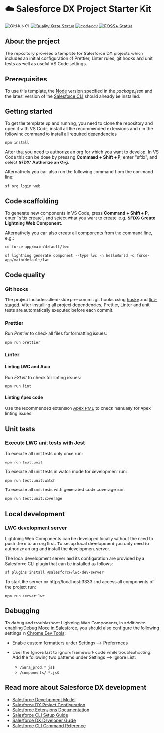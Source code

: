 # ☁️ Salesforce DX Project Starter Kit

![GitHub CI](https://github.com/svierk/sfdx-project-starter-kit/actions/workflows/ci.yaml/badge.svg)
[![Quality Gate Status](https://sonarcloud.io/api/project_badges/measure?project=svierk_sfdx-project-starter-kit&metric=alert_status)](https://sonarcloud.io/summary/new_code?id=svierk_sfdx-project-starter-kit)
[![codecov](https://codecov.io/gh/svierk/sfdx-project-starter-kit/branch/main/graph/badge.svg?token=J09EQWRADE)](https://codecov.io/gh/svierk/sfdx-project-starter-kit)
[![FOSSA Status](https://app.fossa.com/api/projects/git%2Bgithub.com%2Fsvierk%2Fsfdx-project-starter-kit.svg?type=shield)](https://app.fossa.com/projects/git%2Bgithub.com%2Fsvierk%2Fsfdx-project-starter-kit?ref=badge_shield)

## About the project

The repository provides a template for Salesforce DX projects which includes an initial configuration of Prettier, Linter rules, git hooks and unit tests as well as useful VS Code settings.

## Prerequisites

To use this template, the [Node](https://nodejs.org/en/) version specified in the _package.json_ and the latest version of the [Salesforce CLI](https://developer.salesforce.com/tools/sfdxcli) should already be installed.

## Getting started

To get the template up and running, you need to clone the repository and open it with VS Code, install all the recommended extensions and run the following command to install all required dependencies:

```
npm install
```

After that you need to authorize an org for which you want to develop. In VS Code this can be done by pressing **Command + Shift + P**, enter "sfdx", and select **SFDX: Authorize an Org**.

Alternatively you can also run the following command from the command line:

```
sf org login web
```

## Code scaffolding

To generate new components in VS Code, press **Command + Shift + P**, enter "sfdx create", and select what you want to create, e.g. **SFDX: Create Lightning Web Component**.

Alternatively you can also create all components from the command line, e.g.:

```
cd force-app/main/default/lwc
```

```
sf lightning generate component --type lwc -n helloWorld -d force-app/main/default/lwc
```

## Code quality

### Git hooks

The project includes client-side pre-commit git hooks using [husky](https://github.com/typicode/husky) and [lint-staged](https://github.com/okonet/lint-staged). After installing all project dependencies, Prettier, Linter and unit tests are automatically executed before each commit.

### Prettier

Run _Prettier_ to check all files for formatting issues:

```
npm run prettier
```

### Linter

#### Linting LWC and Aura

Run _ESLint_ to check for linting issues:

```
npm run lint
```

#### Linting Apex code

Use the recommended extension [Apex PMD](https://github.com/ChuckJonas/vscode-apex-pmd) to check manually for Apex linting issues.

## Unit tests

### Execute LWC unit tests with Jest

To execute all unit tests only once run:

```
npm run test:unit
```

To execute all unit tests in watch mode for development run:

```
npm run test:unit:watch
```

To execute all unit tests with generated code coverage run:

```
npm run test:unit:coverage
```

## Local development

### LWC development server

Lightning Web Components can be developed locally without the need to push them to an org first. To set up local development you only need to authorize an org and install the development server.

The local development server and its configuration are provided by a Salesforce CLI plugin that can be installed as follows:

```
sf plugins install @salesforce/lwc-dev-server
```

To start the server on http://localhost:3333 and access all components of the project run:

```
npm run server:lwc
```

## Debugging

To debug and troubleshoot Lightning Web Components, in addition to enabling [Debug Mode in Salesforce](https://developer.salesforce.com/docs/component-library/documentation/en/lwc/lwc.debug_mode_enable), you should also configure the following settings in [Chrome Dev Tools](https://developer.salesforce.com/docs/component-library/documentation/en/lwc/lwc.debug_dev_tools):

- Enable custom formatters under Settings --> Preferences
- User the Ignore List to ignore framework code while troubleshooting. Add the following two patterns under Settings --> Ignore List:

  - `/aura_prod.*.js$`
  - `/components/.*.js$`

## Read more about Salesforce DX development

- [Salesforce Development Model](https://developer.salesforce.com/tools/vscode/en/user-guide/development-models)
- [Salesforce DX Project Configuration](https://developer.salesforce.com/docs/atlas.en-us.sfdx_dev.meta/sfdx_dev/sfdx_dev_ws_config.htm)
- [Salesforce Extensions Documentation](https://developer.salesforce.com/tools/vscode/)
- [Salesforce CLI Setup Guide](https://developer.salesforce.com/docs/atlas.en-us.sfdx_setup.meta/sfdx_setup/sfdx_setup_intro.htm)
- [Salesforce DX Developer Guide](https://developer.salesforce.com/docs/atlas.en-us.sfdx_dev.meta/sfdx_dev/sfdx_dev_intro.htm)
- [Salesforce CLI Command Reference](https://developer.salesforce.com/docs/atlas.en-us.sfdx_cli_reference.meta/sfdx_cli_reference/cli_reference.htm)
